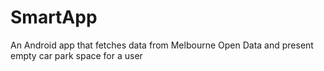 # SmartApp
An Android app that fetches data from Melbourne Open Data and present empty car park space for a user
